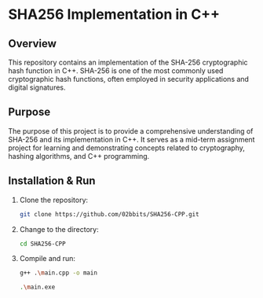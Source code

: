 # SHA256 Implementation in C++

## Overview
This repository contains an implementation of the SHA-256 cryptographic hash function in C++. SHA-256 is one of the most commonly used cryptographic hash functions, often employed in security applications and digital signatures.

## Purpose
The purpose of this project is to provide a comprehensive understanding of SHA-256 and its implementation in C++. It serves as a mid-term assignment project for learning and demonstrating concepts related to cryptography, hashing algorithms, and C++ programming.

## Installation & Run
1. Clone the repository:
   ```sh
   git clone https://github.com/02bbits/SHA256-CPP.git
   ```
2. Change to the directory:
   ```sh
   cd SHA256-CPP
   ```
3. Compile and run:
   ```sh
   g++ .\main.cpp -o main
   ```
   ```sh
   .\main.exe
   ```
   

